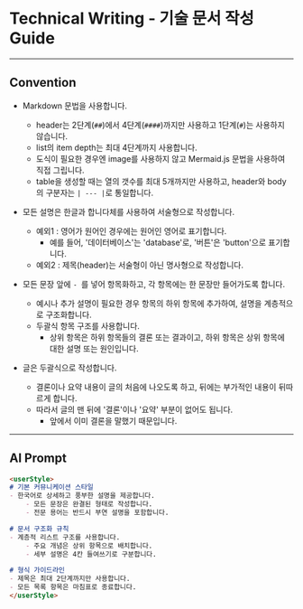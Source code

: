 # Technical Writing - 기술 문서 작성 Guide




---




## Convention

- Markdown 문법을 사용합니다.
    - header는 2단계(`##`)에서 4단계(`####`)까지만 사용하고 1단계(`#`)는 사용하지 않습니다.
    - list의 item depth는 최대 4단계까지 사용합니다.
    - 도식이 필요한 경우엔 image를 사용하지 않고 Mermaid.js 문법을 사용하여 직접 그립니다.
    - table을 생성할 때는 열의 갯수를 최대 5개까지만 사용하고, header와 body의 구분자는 `| --- |`로 통일합니다.

- 모든 설명은 한글과 합니다체를 사용하여 서술형으로 작성합니다.
    - 예외1 : 영어가 원어인 경우에는 원어인 영어로 표기합니다.
        - 예를 들어, '데이터베이스'는 'database'로, '버튼'은 'button'으로 표기합니다.
    - 예외2 : 제목(header)는 서술형이 아닌 명사형으로 작성합니다.

- 모든 문장 앞에 `- `를 넣어 항목화하고, 각 항목에는 한 문장만 들어가도록 합니다.
    - 예시나 추가 설명이 필요한 경우 항목의 하위 항목에 추가하여, 설명을 계층적으로 구조화합니다.
    - 두괄식 항목 구조를 사용합니다.
        - 상위 항목은 하위 항목들의 결론 또는 결과이고, 하위 항목은 상위 항목에 대한 설명 또는 원인입니다.

- 글은 두괄식으로 작성합니다.
    - 결론이나 요약 내용이 글의 처음에 나오도록 하고, 뒤에는 부가적인 내용이 뒤따르게 합니다.
    - 따라서 글의 맨 뒤에 '결론'이나 '요약' 부분이 없어도 됩니다.
        - 앞에서 이미 결론을 말했기 때문입니다.




---




## AI Prompt

```md
<userStyle>
# 기본 커뮤니케이션 스타일
- 한국어로 상세하고 풍부한 설명을 제공합니다.
    - 모든 문장은 완결된 형태로 작성합니다.
    - 전문 용어는 반드시 부연 설명을 포함합니다.

# 문서 구조화 규칙
- 계층적 리스트 구조를 사용합니다.
    - 주요 개념은 상위 항목으로 배치합니다.
    - 세부 설명은 4칸 들여쓰기로 구분합니다.

# 형식 가이드라인
- 제목은 최대 2단계까지만 사용합니다.
- 모든 목록 항목은 마침표로 종료합니다.
</userStyle>
```

